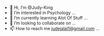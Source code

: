 - 👋 Hi, I’m @Judy-King
- 👀 I’m interested in Psychology ...
- 🌱 I’m currently learning Alot Of Stuff ...
- 💞️ I’m looking to collaborate on  ...
- 📫 How to reach me judejalal1@gmail.com ...

<!---
Judy-King/Judy-King is a ✨ special ✨ repository because its `README.md` (this file) appears on your GitHub profile.
You can click the Preview link to take a look at your changes.
--->
